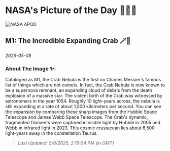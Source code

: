 
# NASA's Picture of the Day 🧑‍🚀💫

  ![NASA APOD](https://apod.nasa.gov/apod/image/2505/Crab_Webb_998.jpg)
  
  ## M1: The Incredible Expanding Crab 🪄🌌
  
  _2025-05-08_
  
  ### About The Image ✨: 
  
  Cataloged as M1, the Crab Nebula is the first on Charles Messier's famous list of things which are not comets. In fact, the Crab Nebula is now known to be a supernova remnant, an expanding cloud of debris from the death explosion of a massive star. The violent birth of the Crab was witnessed by astronomers in the year 1054. Roughly 10 light-years across, the nebula is still expanding at a rate of about 1,500 kilometers per second. You can see the expansion by comparing these sharp images from the Hubble Space Telescope and James Webb Space Telescope. The Crab's dynamic, fragmented filaments were captured in visible light by Hubble in 2005 and Webb in infrared light in 2023. This cosmic crustacean lies about 6,500 light-years away in the constellation Taurus.
  
  
  
  > _Last Updated: 5/8/2025, 2:19:04 PM (in GMT)_
  